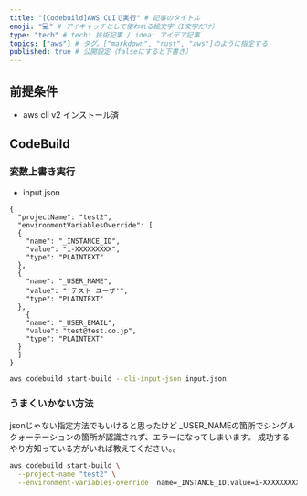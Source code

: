 ```yaml
---
title: "[Codebuild]AWS CLIで実行" # 記事のタイトル
emoji: "💻" # アイキャッチとして使われる絵文字（1文字だけ）
type: "tech" # tech: 技術記事 / idea: アイデア記事
topics: ["aws"] # タグ。["markdown", "rust", "aws"]のように指定する
published: true # 公開設定（falseにすると下書き）
---
```


## 前提条件
- aws cli v2 インストール済

## CodeBuild
### 変数上書き実行
- input.json
```
{
  "projectName": "test2",
  "environmentVariablesOverride": [
  {
    "name": "_INSTANCE_ID",
    "value": "i-XXXXXXXXX",
    "type": "PLAINTEXT"
  },
  {
    "name": "_USER_NAME",
    "value": "'テスト ユーザ'",
    "type": "PLAINTEXT"
  },
    {
    "name": "_USER_EMAIL",
    "value": "test@test.co.jp",
    "type": "PLAINTEXT"
  }
  ]
}

```


```bash
aws codebuild start-build --cli-input-json input.json
```


### うまくいかない方法

jsonじゃない指定方法でもいけると思ったけど
_USER_NAMEの箇所でシングルクォーテーションの箇所が認識されず、エラーになってしまいます。
成功するやり方知っている方がいれば教えてください。。

```bash
aws codebuild start-build \
  --project-name "test2" \
  --environment-variables-override  name=_INSTANCE_ID,value=i-XXXXXXXXX,type=PLAINTEXT name=_USER_NAME,value="'テスト ユーザ'",type=PLAINTEXT name=_USER_EMAIL,value='test@test.co.jp',type=PLAINTEXT
```
